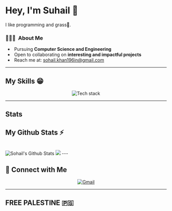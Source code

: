 <h1> Hey, I'm Suhail 👋 </h1> 
I like programming and grass🌿.   
<h3> 👨🏻‍💻 &nbsp;About Me</h3>

-  &nbsp;Pursuing **Computer Science and Engineering**  
-  &nbsp;Open to collaborating on **interesting and impactful projects**  
-  &nbsp;Reach me at: [sohail.khan196in@gmail.com](mailto:sohail.khan196in@gmail.com)  

---

## My Skills 😁
<p align="center">
  <img src="https://skillicons.dev/icons?i=c,cpp,java,python,mysql,next,js,react,nodejs&theme=dark" alt="Tech stack" />
</p>

---
## Stats


 ## My Github Stats ⚡
  <br>
  <img src="https://github-readme-stats.vercel.app/api?username=sohail700&show_icons=true&theme=lightt&hide_border=false" alt="Sohail's Github Stats" />
  
  <img src="https://github-readme-stats.vercel.app/api/top-langs?username=sohail700&show_icons=true&locale=en&layout=compact&theme=dark"  />
</
</

<br>
---

## 🤝 Connect with Me

<p align="center">
  <a href="mailto:Sohail.khan196in@gmail.com" target="_blank">
    <img src="https://skillicons.dev/icons?i=gmail" alt="Gmail" />
  </a>
</p>


---
## FREE PALESTINE 🇵🇸
<!-- ## FREE PALESTINE

<img src="https://github.com/user-attachments/assets/18116735-cc77-450c-ac61-c592d1e0d7f0" alt="cat winking" width="150" align="right">
<img src="https://github.com/user-attachments/assets/f38c7a38-f579-47bf-9e73-9bf3c290206f" alt="cat winking" width="150" align="left"> -->


